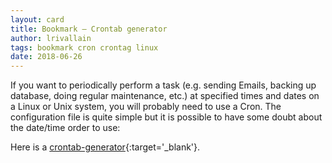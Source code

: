 ```yaml
---
layout: card
title: Bookmark – Crontab generator
author: lrivallain
tags: bookmark cron crontag linux
date: 2018-06-26
---
```


If you want to periodically perform a task (e.g. sending Emails, backing up database, doing regular maintenance, etc.) at specified times and dates on a Linux or Unix system, you will probably need to use a Cron. The configuration file is quite simple but it is possible to have some doubt about the date/time order to use:

Here is a [crontab-generator](https://crontab-generator.org){:target='_blank'}.
